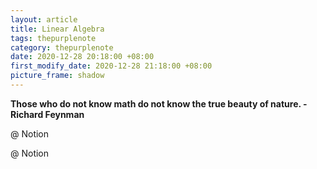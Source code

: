 ```yaml
---
layout: article
title: Linear Algebra
tags: thepurplenote
category: thepurplenote
date: 2020-12-28 20:18:00 +08:00
first_modify_date: 2020-12-28 21:18:00 +08:00
picture_frame: shadow
---
```

**Those who do not know math do not know the true beauty of nature. - Richard Feynman**

@ Notion
<!--more-->

@ Notion
